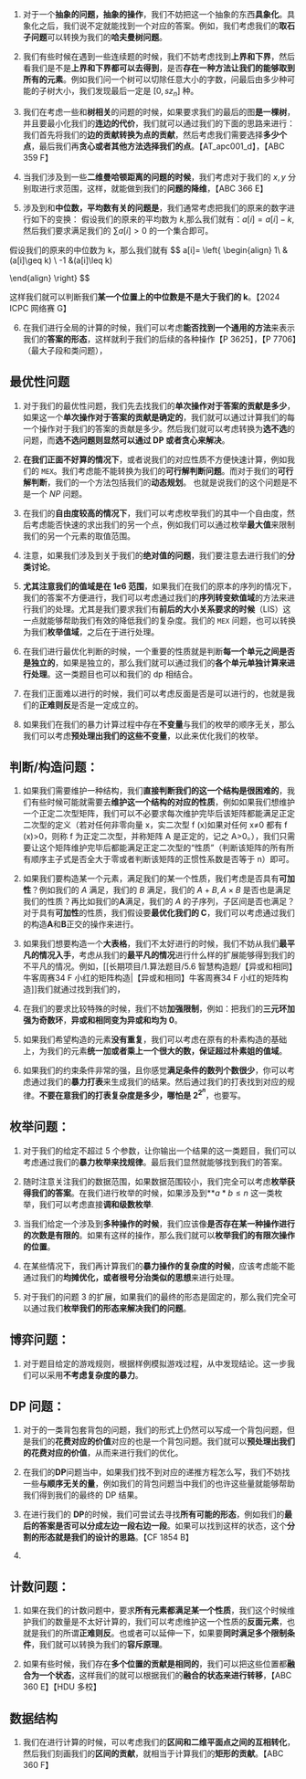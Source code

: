 1. 对于一个**抽象的问题，抽象的操作**，我们不妨把这一个抽象的东西**具象化**。具象化之后，我们说不定就能找到一个对应的答案。例如，我们考虑我们的**取石子问题**可以转换为我们的**哈夫曼树问题**。

2. 我们有些时候在遇到一些连续题的时候，我们不妨考虑找到**上界和下界**，然后看我们是不是**上界和下界都可以去得到**，是否**存在一种方法让我们的能够取到所有的元素**。例如我们问一个树可以切除任意大小的字数，问最后由多少种可能的子树大小，我们发现最后一定是 $[0,sz_{n}]$ 种。

3. 我们在考虑一些和**树相关**的问题的时候，如果要求我们的最后的图**是一棵树**，并且要最小化我们的**连边的代价**，我们就可以通过我们的下面的思路来进行：我们首先将我们的**边的贡献转换为点的贡献**，然后考虑我们需要选择**多少个点**，最后我们再**贪心或者其他方法选择我们的点**。【AT_apc001_d】，【ABC 359 F】

4. 当我们涉及到一些**二维曼哈顿距离的问题的时候**，我们考虑对于我们的 $x,y$ 分别取进行求范围，这样，就能做到我们的**问题的降维**，【ABC 366 E】

5. 涉及到和**中位数，平均数有关的问题是**，我们通常考虑把我们的原来的数字进行如下的变换：
假设我们的原来的平均数为 $k$,那么我们就有：$a[i]=a[i]-k$,然后我们要求满足我们的 $\sum a[i]>0$ 的一个集合即可。

假设我们的原来的中位数为 k，那么我们就有
$$
a[i]=
\left\{
\begin{align} 1\ &(a[i]\geq k) \\
-1 &(a[i]\leq k)

\end{align}
\right\}
$$

这样我们就可以判断我们**某一个位置上的中位数是不是大于我们的 k**。【2024 ICPC 网络赛 G】

6. 在我们进行全局的计算的时候，我们可以考虑**能否找到一个通用的方法**来表示我们的**答案的形态**，这样就利于我们的后续的各种操作【P 3625】，【P 7706】（最大子段和类问题），


## 最优性问题
1. 对于我们的最优性问题，我们先去找我们的**单次操作对于答案的贡献是多少**，如果这一个**单次操作对于答案的贡献是确定的**，我们就可以通过计算我们的每一个操作对于我们的答案的贡献是多少。然后我们就可以考虑转换为**选不选**的问题，而**选不选问题则显然可以通过 DP 或者贪心来解决**。

2. **在我们正面不好算的情况下**，或者说我们的对应性质不方便快速计算，例如我们的 `MEX`。我们考虑能不能转换为我们的**可行解判断问题**。而对于我们的**可行解判断**，我们的一个方法包括我们的**动态规划**。 也就是说我们的这个问题是不是一个 $NP$ 问题。

3. 在我们的**自由度较高的情况下**，我们可以考虑枚举我们的其中一个自由度，然后考虑能否快速的求出我们的另一个点，例如我们可以通过枚举**最大值**来限制我们的另一个元素的取值范围。

4. 注意，如果我们涉及到关于我们的**绝对值的问题**，我们要注意去进行我们的**分类讨论**。

5. **尤其注意我们的值域是在 $1e6$ 范围**，如果我们在我们的原本的序列的情况下，我们的答案不方便进行，我们可以考虑通过我们的**序列转变欸值域**的方法来进行我们的处理。尤其是我们要求我们有**前后的大小关系要求的时候**（LIS）这一点就能够帮助我们有效的降低我们的复杂度。我们的 `MEX` 问题，也可以转换为我们**枚举值域**，之后在于进行处理。

6. 在我们进行最优化判断的时候，一个重要的性质就是判断**每一个单元之间是否是独立的**，如果是独立的，那么我们就可以通过我们的**各个单元单独计算来进行处理**。这一类题目也可以和我们的 dp 相结合。

7. 在我们正面难以进行的时候，我们可以考虑反面是否是可以进行的，也就是我们的**正难则反**是否是一定成立的。

8. 如果我们在我们的暴力计算过程中存在**不变量**与我们的枚举的顺序无关，那么我们可以考虑**预处理出我们的这些不变量**，以此来优化我们的枚举。
## 判断/构造问题：
1. 如果我们需要维护一种结构，我们**直接判断我们的这一个结构是很困难的**，我们有些时候可能就需要去**维护这一个结构的对应的性质**，例如如果我们想维护一个正定二次型矩阵，我们可以不必要求每次维护完毕后该矩阵都能满足正定二次型的定义（若对任何非零向量 x，实二次型 f (x)如果对任何 x≠0 都有 f (x)>0，则称 f 为正定二次型，并称矩阵 A 是正定的，记之 A>0。），我们只需要让这个矩阵维护完毕后都能满足正定二次型的“性质”（判断该矩阵的所有所有顺序主子式是否全大于零或者判断该矩阵的正惯性系数是否等于 n）即可。

2. 如果我们要构造某一个元素，满足我们的某一个性质，我们考虑是否具有**可加性**？例如我们的 $A$ 满足，我们的 $B$ 满足，我们的 $A+B,A\times B$ 是否也是满足我们的性质？再比如我们的**A**满足，我们的 $A$ 的子序列，子区间是否也满足？对于具有**可加性**的性质，我们假设要**最优化我们的 C**，我们可以考虑通过我们的构造**A**和**B**正交的操作来进行。

3. 如果我们想要构造一个**大表格**，我们不太好进行的时候，我们不妨从我们**最平凡的情况入手**，考虑从我们的**最平凡的情况**进行什么样的扩展能够得到我们的不平凡的情况。例如，[[长期项目/1.算法题目/5.6 智慧构造题/【异或和相同】牛客周赛34 F 小红的矩阵构造|【异或和相同】牛客周赛34 F 小红的矩阵构造]]我们就通过找到我们的，

4. 在我们的要求比较特殊的时候，我们不妨**加强限制**，例如：把我们的**三元环加强为奇数环**，**异或和相同变为异或和均为 0**。

5. 如果我们希望构造的元素**没有重复**，我们可以考虑在原有的朴素构造的基础上，为我们的元素**统一加或者乘上一个很大的数，保证超过朴素姐的值域**。

6. 如果我们的约束条件非常的强，且你感觉**满足条件的数列个数很少**，你可以考虑通过我们的**暴力打表**来生成我们的结果。然后通过我们的打表找到对应的规律。**不要在意我们的打表复杂度是多少，哪怕是 $2^{2^n}$**，也要写。
## 枚举问题：
1. 对于我们的给定不超过 5 个参数，让你输出一个结果的这一类题目，我们可以考虑通过我们的**暴力枚举来找规律**。最后我们显然就能够找到我们的答案。

2. 随时注意关注我们的数据范围，如果数据范围较小，我们完全可以考虑**枚举获得我们的答案**。在我们进行枚举的时候，如果涉及到**$a*b\leq n$ 这一类枚举，我们可以考虑直接**调和级数枚举**.

3. 当我们给定一个涉及到**多种操作的时候**，我们应该像**是否存在某一种操作进行的次数是有限的**。如果有这样的操作，那么我们就可以**枚举我们的有限次操作的位置**。

4. 在某些情况下，我们再计算我们的**暴力操作的复杂度的时候**，应该考虑能不能通过我们的**均摊优化，或者根号分治类似的思想**来进行处理。

5. 对于我们的问题 3 的扩展，如果我们的最终的形态是固定的，那么我们完全可以通过我们**枚举我们的形态来解决我们的问题**。

## 博弈问题：
1. 对于题目给定的游戏规则，根据样例模拟游戏过程，从中发现结论。这一步我们可以采用**不考虑复杂度的暴力**。

## DP 问题：
1. 对于的一类背包套背包的问题，我们的形式上仍然可以写成一个背包问题，但是我们的**花费对应的价值**对应的也是一个背包问题。我们就可以**预处理出我们的花费对应的价值**，从而来进行我们的优化。

2. 在我们的**DP**问题当中，如果我们找不到对应的递推方程怎么写，我们不妨找一些**与顺序无关的量**，例如我们的背包问题当中我们的也许这些量就能够帮助我们得到我们的最终的 DP 结果。

3. 在进行我们的 **DP**的时候，我们可尝试去寻找**所有可能的形态**，例如我们的**最后的答案是否可以分成左边一段右边一段**。如果可以找到这样的状态，这个**分割的形态就是我们的设计的思路**。【CF 1854 B】

4. 

## 计数问题：
1. 如果在我们的计数问题中，要求**所有元素都满足某一个性质**，我们这个时候维护我们的数量是不太好计算的，我们可以考虑维护这一个性质的**反面元素**，也就是我们的所谓**正难则反**。也或者可以延伸一下，如果要**同时满足多个限制条件**，我们就可以转换为我们的**容斥原理**。

2. 如果有些时候，我们存在**多个位置的贡献是相同的**，我们可以把这些位置都**融合为一个状态**，这样我们的就可以根据我们的**融合的状态来进行转移**，【ABC 360 E】【HDU 多校】


## 数据结构
1. 我们在进行计算的时候，可以考虑我们的**区间和二维平面点之间的互相转化**，然后我们刻画我们的**区间的贡献**，就相当于计算我们的**矩形的贡献**。【ABC 360 F】
